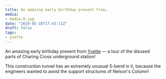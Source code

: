 ```yaml
---
title: An amazing early birthday present from…
media:
- media-0.jpg
date: "2019-05-18T17:43:11Z"
draft: false
tags:
- yvette
---
```

An amazing early birthday present from [Yvette](/tags/yvette) — a tour of the disused parts of Charing Cross underground station\!



This construction tunnel has an extremely unusual S-bend in it, because the engineers wanted to avoid the support structures of Nelson's Column\!
